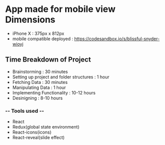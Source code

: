 # App made for mobile view Dimensions
- iPhone X : 375px x 812px
- mobile compatible deployed : https://codesandbox.io/s/blissful-snyder-wioyj

## Time Breakdown of Project

- Brainstorming : 30 minutes
- Setting up project and folder structures : 1 hour
- Fetching Data : 30 minutes
- Manipulating Data : 1 hour
- Implementing Functionality : 10-12 hours
- Desinigning : 8-10 hours


### -- Tools used --

- React
- Redux(global state environment)
- React-icons(icons)
- React-reveal(slide effect)
